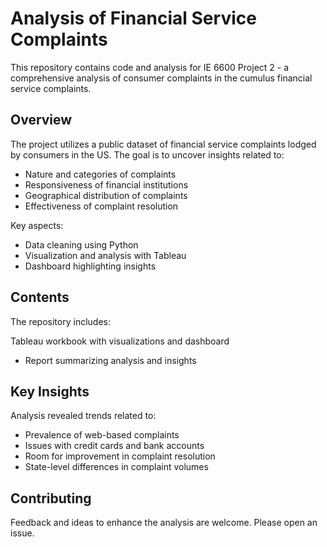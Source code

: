 # Analysis of Financial Service Complaints

This repository contains code and analysis for IE 6600 Project 2 - a comprehensive analysis of consumer complaints in the cumulus financial service complaints.

## Overview

The project utilizes a public dataset of financial service complaints lodged by consumers in the US. The goal is to uncover insights related to:

- Nature and categories of complaints
- Responsiveness of financial institutions
- Geographical distribution of complaints 
- Effectiveness of complaint resolution

Key aspects:

- Data cleaning using Python 
- Visualization and analysis with Tableau
- Dashboard highlighting insights

## Contents

The repository includes:

 Tableau workbook with visualizations and dashboard  

- Report summarizing analysis and insights

## Key Insights

Analysis revealed trends related to:

- Prevalence of web-based complaints
- Issues with credit cards and bank accounts
- Room for improvement in complaint resolution
- State-level differences in complaint volumes 

## Contributing

Feedback and ideas to enhance the analysis are welcome. Please open an issue.  
